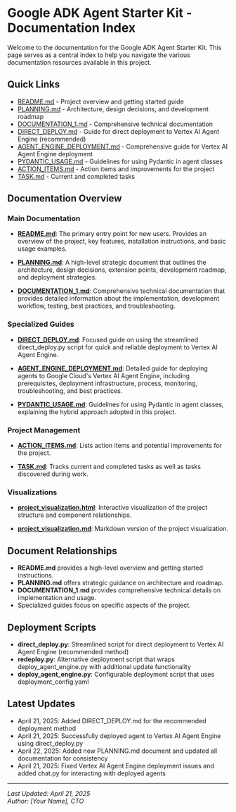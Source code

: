 # Google ADK Agent Starter Kit - Documentation Index

Welcome to the documentation for the Google ADK Agent Starter Kit. This page serves as a central index to help you navigate the various documentation resources available in this project.

## Quick Links

- [README.md](../README.md) - Project overview and getting started guide
- [PLANNING.md](PLANNING.md) - Architecture, design decisions, and development roadmap
- [DOCUMENTATION_1.md](DOCUMENTATION_1.md) - Comprehensive technical documentation
- [DIRECT_DEPLOY.md](DIRECT_DEPLOY.md) - Guide for direct deployment to Vertex AI Agent Engine (recommended)
- [AGENT_ENGINE_DEPLOYMENT.md](AGENT_ENGINE_DEPLOYMENT.md) - Comprehensive guide for Vertex AI Agent Engine deployment
- [PYDANTIC_USAGE.md](PYDANTIC_USAGE.md) - Guidelines for using Pydantic in agent classes
- [ACTION_ITEMS.md](ACTION_ITEMS.md) - Action items and improvements for the project
- [TASK.md](../TASK.md) - Current and completed tasks

## Documentation Overview

### Main Documentation

- **[README.md](../README.md)**: The primary entry point for new users. Provides an overview of the project, key features, installation instructions, and basic usage examples.

- **[PLANNING.md](PLANNING.md)**: A high-level strategic document that outlines the architecture, design decisions, extension points, development roadmap, and deployment strategies.

- **[DOCUMENTATION_1.md](DOCUMENTATION_1.md)**: Comprehensive technical documentation that provides detailed information about the implementation, development workflow, testing, best practices, and troubleshooting.

### Specialized Guides

- **[DIRECT_DEPLOY.md](DIRECT_DEPLOY.md)**: Focused guide on using the streamlined direct_deploy.py script for quick and reliable deployment to Vertex AI Agent Engine.

- **[AGENT_ENGINE_DEPLOYMENT.md](AGENT_ENGINE_DEPLOYMENT.md)**: Detailed guide for deploying agents to Google Cloud's Vertex AI Agent Engine, including prerequisites, deployment infrastructure, process, monitoring, troubleshooting, and best practices.

- **[PYDANTIC_USAGE.md](PYDANTIC_USAGE.md)**: Guidelines for using Pydantic in agent classes, explaining the hybrid approach adopted in this project.

### Project Management

- **[ACTION_ITEMS.md](ACTION_ITEMS.md)**: Lists action items and potential improvements for the project.

- **[TASK.md](../TASK.md)**: Tracks current and completed tasks as well as tasks discovered during work.

### Visualizations

- **[project_visualization.html](project_visualization.html)**: Interactive visualization of the project structure and component relationships.

- **[project_visualization.md](project_visualization.md)**: Markdown version of the project visualization.

## Document Relationships

- **README.md** provides a high-level overview and getting started instructions.
- **PLANNING.md** offers strategic guidance on architecture and roadmap.
- **DOCUMENTATION_1.md** provides comprehensive technical details on implementation and usage.
- Specialized guides focus on specific aspects of the project.

## Deployment Scripts

- **direct_deploy.py**: Streamlined script for direct deployment to Vertex AI Agent Engine (recommended method)
- **redeploy.py**: Alternative deployment script that wraps deploy_agent_engine.py with additional update functionality
- **deploy_agent_engine.py**: Configurable deployment script that uses deployment_config.yaml

## Latest Updates

- April 21, 2025: Added DIRECT_DEPLOY.md for the recommended deployment method
- April 21, 2025: Successfully deployed agent to Vertex AI Agent Engine using direct_deploy.py
- April 22, 2025: Added new PLANNING.md document and updated all documentation for consistency
- April 21, 2025: Fixed Vertex AI Agent Engine deployment issues and added chat.py for interacting with deployed agents

---

*Last Updated: April 21, 2025*  
*Author: [Your Name], CTO* 